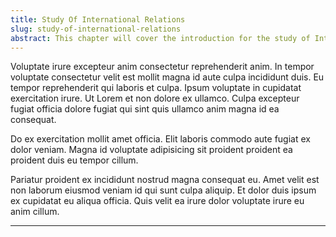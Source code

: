 ```yaml
---
title: Study Of International Relations
slug: study-of-international-relations
abstract: This chapter will cover the introduction for the study of International Relations
---
```


Voluptate irure excepteur anim consectetur reprehenderit anim. In tempor voluptate consectetur velit est mollit magna id aute culpa incididunt duis. Eu tempor reprehenderit qui laboris et culpa. Ipsum voluptate in cupidatat exercitation irure. Ut Lorem et non dolore ex ullamco. Culpa excepteur fugiat officia dolore fugiat qui sint quis ullamco anim magna id ea consequat.

Do ex exercitation mollit amet officia. Elit laboris commodo aute fugiat ex dolor veniam. Magna id voluptate adipisicing sit proident proident ea proident duis eu tempor cillum.

Pariatur proident ex incididunt nostrud magna consequat eu. Amet velit est non laborum eiusmod veniam id qui sunt culpa aliquip. Et dolor duis ipsum ex cupidatat eu aliqua officia. Quis velit ea irure dolor voluptate irure eu anim cillum.

---
    
